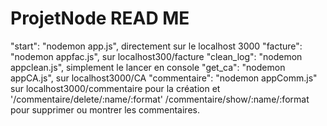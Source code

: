 # ProjetNode READ ME

"start": "nodemon app.js", directement sur le localhost 3000
"facture": "nodemon appfac.js", sur localhost300/facture
"clean_log": "nodemon appclean.js", simplement le lancer en console
"get_ca": "nodemon appCA.js", sur localhost3000/CA
"commentaire": "nodemon appComm.js" sur localhost3000/commentaire pour la création et '/commentaire/delete/:name/:format'
/commentaire/show/:name/:format pour supprimer ou montrer les commentaires.

